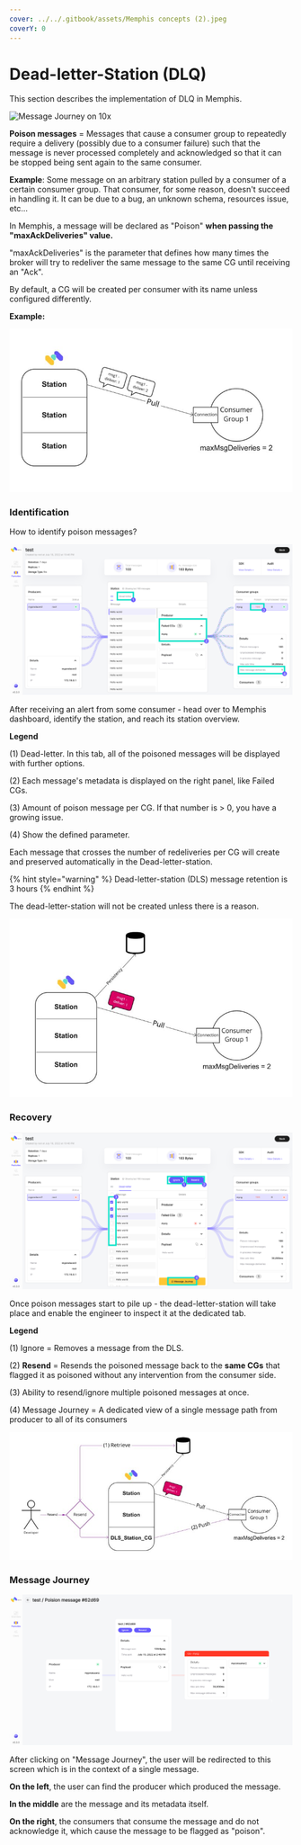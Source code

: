 ```yaml
---
cover: ../../.gitbook/assets/Memphis concepts (2).jpeg
coverY: 0
---
```


# Dead-letter-Station (DLQ)

This section describes the implementation of DLQ in Memphis.

![Message Journey on 10x](<../../.gitbook/assets/Message Journey.gif>)

**Poison messages** = Messages that cause a consumer group to repeatedly require a delivery (possibly due to a consumer failure) such that the message is never processed completely and acknowledged so that it can be stopped being sent again to the same consumer.

**Example**: Some message on an arbitrary station pulled by a consumer of a certain consumer group. That consumer, for some reason, doesn't succeed in handling it. It can be due to a bug, an unknown schema, resources issue, etc…



In Memphis, a message will be declared as "Poison" **when passing the "maxAckDeliveries" value.**

"maxAckDeliveries" is the parameter that defines how many times the broker will try to redeliver the same message to the same CG until receiving an "Ack".

By default, a CG will be created per consumer with its name unless configured differently.

**Example:**&#x20;

![](<../../.gitbook/assets/image (3) (1).png>)

### Identification

How to identify poison messages?

![Station overview](../../.gitbook/assets/identification.jpg)

After receiving an alert from some consumer - head over to Memphis dashboard, identify the station, and reach its station overview.

**Legend**

(1) Dead-letter. In this tab, all of the poisoned messages will be displayed with further options.

(2) Each message's metadata is displayed on the right panel, like Failed CGs.

(3) Amount of poison message per CG. If that number is > 0, you have a growing issue.

(4) Show the defined parameter.



Each message that crosses the number of redeliveries per CG will create and preserved automatically in the Dead-letter-station.

{% hint style="warning" %}
Dead-letter-station (DLS) message retention is 3 hours
{% endhint %}

The dead-letter-station will not be created unless there is a reason.

![](<../../.gitbook/assets/image (4).png>)

### Recovery

![](../../.gitbook/assets/2.jpg)

Once poison messages start to pile up - the dead-letter-station will take place and enable the engineer to inspect it at the dedicated tab.

**Legend**

(1) Ignore = Removes a message from the DLS.

(2) **Resend** = Resends the poisoned message back to the **same CGs** that flagged it as poisoned without any intervention from the consumer side.

(3) Ability to resend/ignore multiple poisoned messages at once.

(4) Message Journey = A dedicated view of a single message path from producer to all of its consumers

![Resend Mechanism](<../../.gitbook/assets/image (1).png>)

###

### Message Journey

![Message Journey](../../.gitbook/assets/3.jpg)

After clicking on "Message Journey", the user will be redirected to this screen which is in the context of a single message.

**On the left**, the user can find the producer which produced the message.

**In the middle** are the message and its metadata itself.

**On the right**, the consumers that consume the message and do not acknowledge it, which cause the message to be flagged as "poison".
